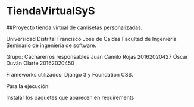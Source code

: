 # TiendaVirtualSyS

##Proyecto tienda virtual de camisetas personalizadas.

Universidad Distrital Francisco Jośe de Caldas
Facultad de Ingeniería
Seminario de ingeniería de software.


Grupo: Cacharerros responsables
      Juan Camilo Rojas 20162020427
      Óscar Duván Olarte 20162020450
      
Frameworks utilizados: Django 3 y Foundation CSS.

Para la ejecución:

Instalar los paquetes que aparecen en requirements
